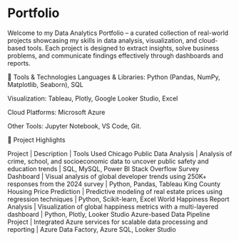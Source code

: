 # Portfolio
Welcome to my Data Analytics Portfolio – a curated collection of real-world projects showcasing my skills in data analysis, visualization, and cloud-based tools. Each project is designed to extract insights, solve business problems, and communicate findings effectively through dashboards and reports.


🧰 Tools & Technologies
Languages & Libraries: Python (Pandas, NumPy, Matplotlib, Seaborn), SQL

Visualization: Tableau, Plotly, Google Looker Studio, Excel

Cloud Platforms: Microsoft Azure

Other Tools: Jupyter Notebook, VS Code, Git.



📁 Project Highlights

Project                                      | Description                                                                                     | Tools Used
Chicago Public Data Analysis                 | Analysis of crime, school, and socioeconomic data to uncover public safety and education trends | SQL, MySQL, Power BI
Stack Overflow Survey Dashboard              | Visual analysis of global developer trends using 250K+ responses from the 2024 survey           | Python, Pandas, Tableau
King County Housing Price Prediction         | Predictive modeling of real estate prices using regression techniques                           | Python, Scikit-learn, Excel
World Happiness Report Analysis              | Visualization of global happiness metrics with a multi-layered dashboard                        | Python, Plotly, Looker Studio
Azure-based Data Pipeline Project            | Integrated Azure services for scalable data processing and reporting                            | Azure Data Factory, Azure SQL, Looker Studio



